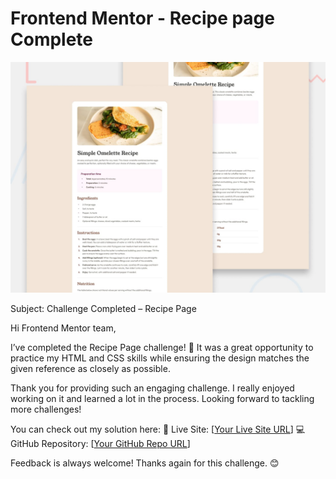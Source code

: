 # Frontend Mentor - Recipe page Complete

![Design preview for the Recipe page coding challenge](./preview.jpg)

Subject: Challenge Completed – Recipe Page

Hi Frontend Mentor team,

I’ve completed the Recipe Page challenge! 🎉 It was a great opportunity to practice my HTML and CSS skills while ensuring the design matches the given reference as closely as possible.

Thank you for providing such an engaging challenge. I really enjoyed working on it and learned a lot in the process. Looking forward to tackling more challenges!

You can check out my solution here:
🔗 Live Site: [[Your Live Site URL](https://glaxaba.github.io/recipe-page-main/)]
💻 GitHub Repository: [[Your GitHub Repo URL](https://github.com/Glaxaba/recipe-page-main)]

Feedback is always welcome! Thanks again for this challenge. 😊
